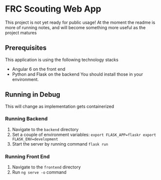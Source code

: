 # FRC Scouting Web App

This project is not yet ready for public usage! 
At the moment the readme is more of running notes, 
and will become something more useful as the project matures

## Prerequisites
This application is using the following technology stacks
* Angular 6 on the front end
* Python and Flask on the backend
You should install those in your environment.

## Running in Debug
This will change as implementation gets containerized
### Running Backend
1) Navigate to the `backend` directory 
2) Set a couple of environment variables:
`export FLASK_APP=flaskr
export FLASK_ENV=development`
3) Start the server by running command `flask run`

### Running Front End
1) Navigate to the `frontend` directory 
2) Run `ng serve -o` command






 

